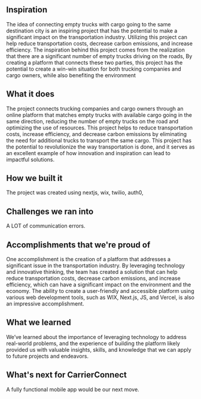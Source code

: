 ## Inspiration

The idea of connecting empty trucks with cargo going to the same destination city is an inspiring project that has the potential to make a significant impact on the transportation industry. Utilizing this project can help reduce transportation costs, decrease carbon emissions, and increase efficiency. The inspiration behind this project comes from the realization that there are a significant number of empty trucks driving on the roads, By creating a platform that connects these two parties, this project has the potential to create a win-win situation for both trucking companies and cargo owners, while also benefiting the environment

## What it does

The project connects trucking companies and cargo owners through an online platform that matches empty trucks with available cargo going in the same direction, reducing the number of empty trucks on the road and optimizing the use of resources. This project helps to reduce transportation costs, increase efficiency, and decrease carbon emissions by eliminating the need for additional trucks to transport the same cargo. This project has the potential to revolutionize the way transportation is done, and it serves as an excellent example of how innovation and inspiration can lead to impactful solutions.

## How we built it

The project was created using nextjs, wix, twilio, auth0, 

## Challenges we ran into

A LOT of communication errors.

## Accomplishments that we're proud of

One accomplishment is the creation of a platform that addresses a significant issue in the transportation industry. By leveraging technology and innovative thinking, the team has created a solution that can help reduce transportation costs, decrease carbon emissions, and increase efficiency, which can have a significant impact on the environment and the economy. The ability to create a user-friendly and accessible platform using various web development tools, such as WIX, Next.js, JS, and Vercel, is also an impressive accomplishment.

## What we learned

We’ve learned about the importance of leveraging technology to address real-world problems, and the experience of building the platform likely provided us with valuable insights, skills, and knowledge that we can apply to future projects and endeavors.


## What's next for CarrierConnect

A fully functional mobile app would be our next move.

<a href = https://smeffi.wixsite.com/loaded/>
